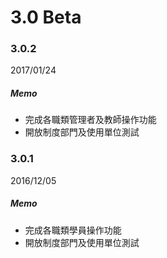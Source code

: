 # 3.0 Beta
### 3.0.2
2017/01/24
##### Memo
- 完成各職類管理者及教師操作功能
- 開放制度部門及使用單位測試
### 3.0.1
2016/12/05
##### Memo
- 完成各職類學員操作功能
- 開放制度部門及使用單位測試
